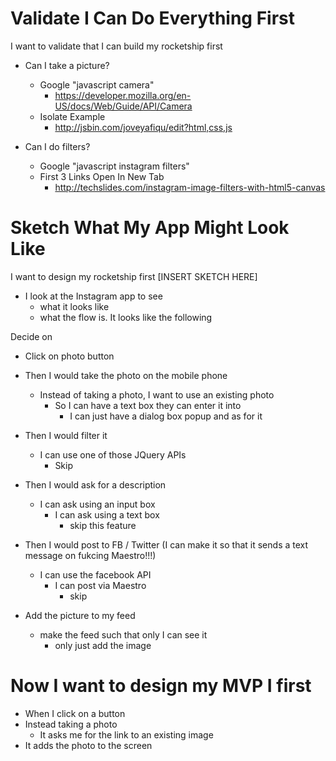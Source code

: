 # Validate I Can Do Everything First

I want to validate that I can build my rocketship first

- Can I take a picture?
    - Google "javascript camera"
        - https://developer.mozilla.org/en-US/docs/Web/Guide/API/Camera
    - Isolate Example
        - http://jsbin.com/joveyafiqu/edit?html,css,js

- Can I do filters?
    - Google "javascript instagram filters"
    - First 3 Links Open In New Tab
        - http://techslides.com/instagram-image-filters-with-html5-canvas

# Sketch What My App Might Look Like

I want to design my rocketship first
[INSERT SKETCH HERE]

- I look at the Instagram app to see
    - what it looks like
    - what the flow is. It looks like the following

Decide on
- Click on photo button
- Then I would take the photo on the mobile phone
    - Instead of taking a photo, I want to use an existing photo
        - So I can have a text box they can enter it into
            - I can just have a dialog box popup and as for it
- Then I would filter it
    - I can use one of those JQuery APIs
        - Skip
- Then I would ask for a description
    - I can ask using an input box
        - I can ask using a text box
            - skip this feature

- Then I would post to FB / Twitter (I can make it so that it sends a text message on fukcing Maestro!!!)
    - I can use the facebook API
        - I can post via Maestro
            - skip

- Add the picture to my feed
    - make the feed such that only I can see it
        - only just add the image

# Now I want to design my MVP I first
- When I click on a button
- Instead taking a photo
    - It asks me for the link to an existing image
- It adds the photo to the screen

# 
